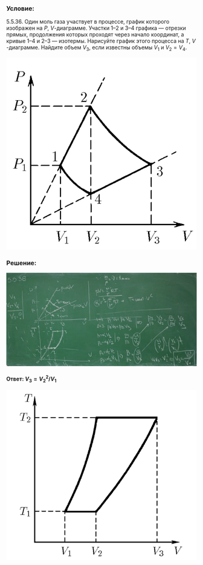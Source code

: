 ###  Условие:

$5.5.36.$ Один моль газа участвует в процессе, график которого изображен на $P$, $V$-диаграмме. Участки $1–2$ и $3–4$ графика — отрезки прямых, продолжения которых проходят через начало координат, а кривые $1–4$ и $2–3$ — изотермы. Нарисуйте график этого процесса на $T$, $V$ -диаграмме. Найдите объем $V_3$, если известны объемы $V_1$ и $V_2 = V_4$.

![К задаче $5.5.36$|571x573, 40%](../../img/5.5.36/5.5.36.png)

###  Решение:

![|640x312, 100%](../../img/5.5.36/1.jpg)

#### Ответ: $V_3 = V_2^2 /V_1$

![К ответу $5.5.36$|685x608, 45%](../../img/5.5.36/5.5.36s.png)